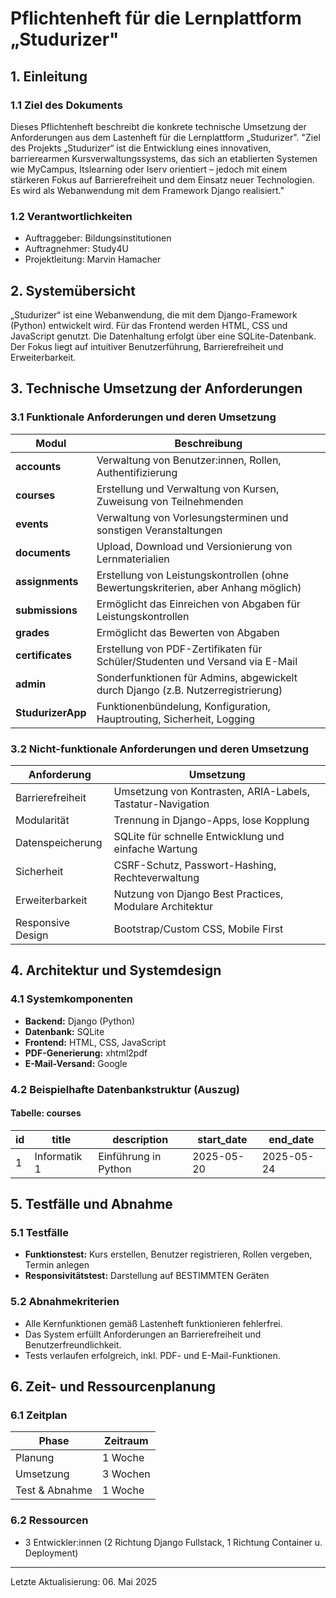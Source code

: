 # Pflichtenheft für die Lernplattform „Studurizer"
## 1. Einleitung
### 1.1 Ziel des Dokuments
Dieses Pflichtenheft beschreibt die konkrete technische Umsetzung der Anforderungen aus dem Lastenheft für die Lernplattform „Studurizer".
"Ziel des Projekts „Studurizer“ ist die Entwicklung eines innovativen, barrierearmen Kursverwaltungssystems, das sich an etablierten Systemen wie MyCampus, Itslearning oder Iserv orientiert – jedoch mit einem stärkeren Fokus auf Barrierefreiheit und dem Einsatz neuer Technologien. Es wird als Webanwendung mit dem Framework Django realisiert."

### 1.2 Verantwortlichkeiten

- Auftraggeber: Bildungsinstitutionen
- Auftragnehmer: Study4U
- Projektleitung: Marvin Hamacher

## 2. Systemübersicht
„Studurizer“ ist eine Webanwendung, die mit dem Django-Framework (Python) entwickelt wird.
Für das Frontend werden HTML, CSS und JavaScript genutzt. Die Datenhaltung erfolgt über eine SQLite-Datenbank.
Der Fokus liegt auf intuitiver Benutzerführung, Barrierefreiheit und Erweiterbarkeit.

## 3. Technische Umsetzung der Anforderungen
### 3.1 Funktionale Anforderungen und deren Umsetzung
| Modul             | Beschreibung                                                                     |
| ----------------- | -------------------------------------------------------------------------------- |
| **accounts**      | Verwaltung von Benutzer:innen, Rollen, Authentifizierung                         |
| **courses**       | Erstellung und Verwaltung von Kursen, Zuweisung von Teilnehmenden                |
| **events**        | Verwaltung von Vorlesungsterminen und sonstigen Veranstaltungen                  |
| **documents**     | Upload, Download und Versionierung von Lernmaterialien                           |
| **assignments**   | Erstellung von Leistungskontrollen (ohne Bewertungskriterien, aber Anhang möglich) |
| **submissions**   | Ermöglicht das Einreichen von Abgaben für Leistungskontrollen                    |
| **grades**        | Ermöglicht das Bewerten von Abgaben                                              |
| **certificates**  | Erstellung von PDF-Zertifikaten für Schüler/Studenten und Versand via E-Mail     |
| **admin**         | Sonderfunktionen für Admins, abgewickelt durch Django (z.B. Nutzerregistrierung) |
| **StudurizerApp** | Funktionenbündelung, Konfiguration, Hauptrouting, Sicherheit, Logging            |

### 3.2 Nicht-funktionale Anforderungen und deren Umsetzung

| Anforderung       | Umsetzung                                                  |
| ----------------- | ---------------------------------------------------------- |
| Barrierefreiheit  | Umsetzung von Kontrasten, ARIA-Labels, Tastatur-Navigation |
| Modularität       | Trennung in Django-Apps, lose Kopplung                     |
| Datenspeicherung  | SQLite für schnelle Entwicklung und einfache Wartung       |
| Sicherheit        | CSRF-Schutz, Passwort-Hashing, Rechteverwaltung            |
| Erweiterbarkeit   | Nutzung von Django Best Practices, Modulare Architektur    |
| Responsive Design | Bootstrap/Custom CSS, Mobile First                         |

## 4. Architektur und Systemdesign

### 4.1 Systemkomponenten

* **Backend:** Django (Python)
* **Datenbank:** SQLite
* **Frontend:** HTML, CSS, JavaScript
* **PDF-Generierung:** xhtml2pdf
* **E-Mail-Versand:** Google

### 4.2 Beispielhafte Datenbankstruktur (Auszug)

#### Tabelle: courses

| id | title        | description          | start_date | end_date   |
| -- | ------------ | -------------------- |------------|------------|
| 1  | Informatik 1 | Einführung in Python | 2025-05-20 | 2025-05-24 |

## 5. Testfälle und Abnahme

### 5.1 Testfälle

* **Funktionstest:** Kurs erstellen, Benutzer registrieren, Rollen vergeben, Termin anlegen
* **Responsivitätstest:** Darstellung auf BESTIMMTEN Geräten

### 5.2 Abnahmekriterien

* Alle Kernfunktionen gemäß Lastenheft funktionieren fehlerfrei.
* Das System erfüllt Anforderungen an Barrierefreiheit und Benutzerfreundlichkeit.
* Tests verlaufen erfolgreich, inkl. PDF- und E-Mail-Funktionen.

## 6. Zeit- und Ressourcenplanung

### 6.1 Zeitplan

| Phase          | Zeitraum |
| -------------- |----------|
| Planung        | 1 Woche  |
| Umsetzung      | 3 Wochen |
| Test & Abnahme | 1 Woche  |

### 6.2 Ressourcen

* 3 Entwickler\:innen (2 Richtung Django Fullstack, 1 Richtung Container u. Deployment)

---

Letzte Aktualisierung: 06. Mai 2025
